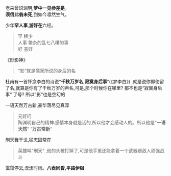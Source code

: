
老来曾识渊明,**梦中一见参差是**。  
**须信此翁未死**,到如今凛然生气。  


少年**罕人事**,**游好在**六经。  
> 罕  稀少  
人事  繁杂的乱七八糟的事  
好  喜好  


《形影神》  
> “影“就是儒家所说的身后的名  

杜甫有一首怀念李白的诗说“**千秋万岁名,寂寞身后事**“(《梦李白》) ,就是说你即使留了名,就算是你有了千秋万岁的声名,可是,那个时候你在哪里? 那不也是“寂實身后事“ 了号? 所以“影“也是空幻的  

一语天然万古新,豪华落尽见真淳  
> 元好问  
陶渊明自己的精神.感情本身就是活的,所以他才会感动人的。所以他是“**一语天然**“ “**万古常新**“    

刑天舞干戈,猛志固常在    
> 英雄叫“刑天“ ,他的头被打掉了,可是他手里还能拿着一个武器跟敌人顽强战斗  

霭霭停云,漠漾时雨。**八表同昏,平路伊阻**  
> 
